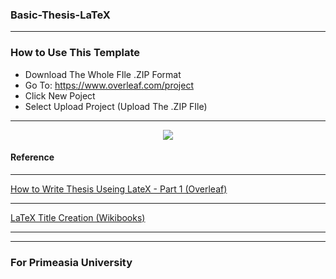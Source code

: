 ### Basic-Thesis-LaTeX

---
### How to Use This Template

- Download The Whole FIle .ZIP Format
- Go To: https://www.overleaf.com/project
- Click New Poject
- Select Upload Project (Upload The .ZIP FIle)
---


<p align="center">
  <img src="https://cutt.ly/jdmyMOX"/>
</p>

#### Reference 

---

[How to Write Thesis Useing LateX - Part 1 (Overleaf)](https://www.overleaf.com/learn/latex/How_to_Write_a_Thesis_in_LaTeX_(Part_1):_Basic_Structure)

---

[LaTeX Title Creation (Wikibooks)](https://en.wikibooks.org/wiki/LaTeX/Title_Creation)

---


---

### For Primeasia University

